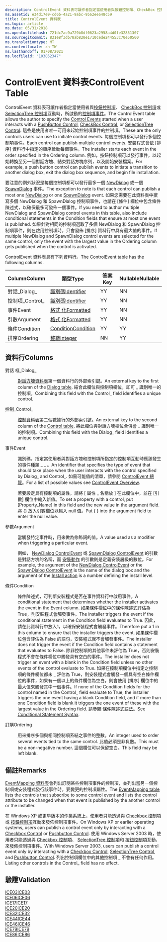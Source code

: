```yaml
---
description: ControlEvent 資料表可讓作者指定當使用者與按鈕控制項、CheckBox 控制項或 SelectionTree 控制項互動時，所啟動的控制項事件。
ms.assetid: e34d17e9-cd6b-4a21-9abc-9562ee648c59
title: ControlEvent 資料表
ms.topic: article
ms.date: 05/31/2018
ms.openlocfilehash: 721dc7ac9a729b8df0623a2958a4d0fe32851307
ms.sourcegitcommit: 831e8f3db78ab820e1710cede244553c70e50500
ms.translationtype: MT
ms.contentlocale: zh-TW
ms.lasthandoff: 01/08/2021
ms.locfileid: "103852347"
---
```

# <a name="controlevent-table"></a><span data-ttu-id="16074-103">ControlEvent 資料表</span><span class="sxs-lookup"><span data-stu-id="16074-103">ControlEvent Table</span></span>

<span data-ttu-id="16074-104">ControlEvent 資料表可讓作者指定當使用者與[按鈕控制項](pushbutton-control.md)、 [CheckBox 控制項](checkbox-control.md)或[SelectionTree 控制項](selectiontree-control.md)互動時，所啟動的[控制項事件](control-events.md)。</span><span class="sxs-lookup"><span data-stu-id="16074-104">The ControlEvent table allows the author to specify the [Control Events](control-events.md) started when a user interacts with a [PushButton Control](pushbutton-control.md), [CheckBox Control](checkbox-control.md), or [SelectionTree Control](selectiontree-control.md).</span></span> <span data-ttu-id="16074-105">這些是使用者唯一可用來起始控制項事件的控制項。</span><span class="sxs-lookup"><span data-stu-id="16074-105">These are the only controls users can use to initiate control events.</span></span> <span data-ttu-id="16074-106">每個控制項都可以發行多個控制項事件。</span><span class="sxs-lookup"><span data-stu-id="16074-106">Each control can publish multiple control events.</span></span> <span data-ttu-id="16074-107">安裝程式會依 [排序] 資料行中指定的順序啟動每個事件。</span><span class="sxs-lookup"><span data-stu-id="16074-107">The installer starts each event in the order specified in the Ordering column.</span></span> <span data-ttu-id="16074-108">例如，按鈕控制項可以發行事件，以起始轉換至另一個對話方塊、結束對話方塊序列，以及開始安裝檔案。</span><span class="sxs-lookup"><span data-stu-id="16074-108">For example, a push button control can publish events to initiate a transition to another dialog box, exit the dialog box sequence, and begin file installation.</span></span>

<span data-ttu-id="16074-109">要注意的例外狀況是每個控制項都可以發行最多一個 [NewDialog](newdialog-controlevent.md) 或一個 [SpawnDialog](spawndialog-controlevent.md) 事件。</span><span class="sxs-lookup"><span data-stu-id="16074-109">The exception to note is that each control can publish a most one [NewDialog](newdialog-controlevent.md) or one [SpawnDialog](spawndialog-controlevent.md) event.</span></span> <span data-ttu-id="16074-110">如果您需要在此資料表中撰寫多個 NewDialog 和 SpawnDialog 控制項事件，也請在 [條件] 欄位中包含條件陳述式，以確保最多可發佈一個事件。</span><span class="sxs-lookup"><span data-stu-id="16074-110">If you need to author multiple NewDialog and SpawnDialog control events in this table, also include conditional statements in the Condition fields that ensure at most one event is published.</span></span> <span data-ttu-id="16074-111">如果針對相同的控制項選取了多個 NewDialog 和 SpawnDialog 控制項事件，則在啟用控制項時，只會發佈 [排序] 資料行中具有最大值的事件。</span><span class="sxs-lookup"><span data-stu-id="16074-111">If multiple NewDialog and SpawnDialog control events are selected for the same control, only the event with the largest value in the Ordering column gets published when the control is activated.</span></span>

<span data-ttu-id="16074-112">ControlEvent 資料表具有下列資料行。</span><span class="sxs-lookup"><span data-stu-id="16074-112">The ControlEvent table has the following columns.</span></span>



| <span data-ttu-id="16074-113">Column</span><span class="sxs-lookup"><span data-stu-id="16074-113">Column</span></span>    | <span data-ttu-id="16074-114">類型</span><span class="sxs-lookup"><span data-stu-id="16074-114">Type</span></span>                         | <span data-ttu-id="16074-115">答案</span><span class="sxs-lookup"><span data-stu-id="16074-115">Key</span></span> | <span data-ttu-id="16074-116">Nullable</span><span class="sxs-lookup"><span data-stu-id="16074-116">Nullable</span></span> |
|-----------|------------------------------|-----|----------|
| <span data-ttu-id="16074-117">對話\_</span><span class="sxs-lookup"><span data-stu-id="16074-117">Dialog\_</span></span>  | [<span data-ttu-id="16074-118">識別碼</span><span class="sxs-lookup"><span data-stu-id="16074-118">Identifier</span></span>](identifier.md) | <span data-ttu-id="16074-119">Y</span><span class="sxs-lookup"><span data-stu-id="16074-119">Y</span></span>   | <span data-ttu-id="16074-120">N</span><span class="sxs-lookup"><span data-stu-id="16074-120">N</span></span>        |
| <span data-ttu-id="16074-121">控制項\_</span><span class="sxs-lookup"><span data-stu-id="16074-121">Control\_</span></span> | [<span data-ttu-id="16074-122">識別碼</span><span class="sxs-lookup"><span data-stu-id="16074-122">Identifier</span></span>](identifier.md) | <span data-ttu-id="16074-123">Y</span><span class="sxs-lookup"><span data-stu-id="16074-123">Y</span></span>   | <span data-ttu-id="16074-124">N</span><span class="sxs-lookup"><span data-stu-id="16074-124">N</span></span>        |
| <span data-ttu-id="16074-125">事件</span><span class="sxs-lookup"><span data-stu-id="16074-125">Event</span></span>     | [<span data-ttu-id="16074-126">格式 化</span><span class="sxs-lookup"><span data-stu-id="16074-126">Formatted</span></span>](formatted.md)   | <span data-ttu-id="16074-127">Y</span><span class="sxs-lookup"><span data-stu-id="16074-127">Y</span></span>   | <span data-ttu-id="16074-128">N</span><span class="sxs-lookup"><span data-stu-id="16074-128">N</span></span>        |
| <span data-ttu-id="16074-129">引數</span><span class="sxs-lookup"><span data-stu-id="16074-129">Argument</span></span>  | [<span data-ttu-id="16074-130">格式 化</span><span class="sxs-lookup"><span data-stu-id="16074-130">Formatted</span></span>](formatted.md)   | <span data-ttu-id="16074-131">Y</span><span class="sxs-lookup"><span data-stu-id="16074-131">Y</span></span>   | <span data-ttu-id="16074-132">N</span><span class="sxs-lookup"><span data-stu-id="16074-132">N</span></span>        |
| <span data-ttu-id="16074-133">條件</span><span class="sxs-lookup"><span data-stu-id="16074-133">Condition</span></span> | [<span data-ttu-id="16074-134">Condition</span><span class="sxs-lookup"><span data-stu-id="16074-134">Condition</span></span>](condition.md)   | <span data-ttu-id="16074-135">Y</span><span class="sxs-lookup"><span data-stu-id="16074-135">Y</span></span>   | <span data-ttu-id="16074-136">Y</span><span class="sxs-lookup"><span data-stu-id="16074-136">Y</span></span>        |
| <span data-ttu-id="16074-137">排序</span><span class="sxs-lookup"><span data-stu-id="16074-137">Ordering</span></span>  | [<span data-ttu-id="16074-138">整數</span><span class="sxs-lookup"><span data-stu-id="16074-138">Integer</span></span>](integer.md)       | <span data-ttu-id="16074-139">N</span><span class="sxs-lookup"><span data-stu-id="16074-139">N</span></span>   | <span data-ttu-id="16074-140">Y</span><span class="sxs-lookup"><span data-stu-id="16074-140">Y</span></span>        |



 

## <a name="columns"></a><span data-ttu-id="16074-141">資料行</span><span class="sxs-lookup"><span data-stu-id="16074-141">Columns</span></span>

<dl> <dt>

<span data-ttu-id="16074-142"><span id="Dialog_"></span><span id="dialog_"></span><span id="DIALOG_"></span>對話 框\_</span><span class="sxs-lookup"><span data-stu-id="16074-142"><span id="Dialog_"></span><span id="dialog_"></span><span id="DIALOG_"></span>Dialog\_</span></span>
</dt> <dd>

<span data-ttu-id="16074-143">[對話方塊資料表](dialog-table.md)第一個資料行的外部索引鍵。</span><span class="sxs-lookup"><span data-stu-id="16074-143">An external key to the first column of the [Dialog table](dialog-table.md).</span></span> <span data-ttu-id="16074-144">結合此欄位與控制項欄位，即可 \_ 識別唯一的控制項。</span><span class="sxs-lookup"><span data-stu-id="16074-144">Combining this field with the Control\_ field identifies a unique control.</span></span>

</dd> <dt>

<span data-ttu-id="16074-145"><span id="Control_"></span><span id="control_"></span><span id="CONTROL_"></span>控制\_</span><span class="sxs-lookup"><span data-stu-id="16074-145"><span id="Control_"></span><span id="control_"></span><span id="CONTROL_"></span>Control\_</span></span>
</dt> <dd>

<span data-ttu-id="16074-146">[控制資料表](control-table.md)第二個數據行的外部索引鍵。</span><span class="sxs-lookup"><span data-stu-id="16074-146">An external key to the second column of the [Control table](control-table.md).</span></span> <span data-ttu-id="16074-147">將此欄位與對話方塊欄位合併會 \_ 識別唯一的控制項。</span><span class="sxs-lookup"><span data-stu-id="16074-147">Combining this field with the Dialog\_ field identifies a unique control.</span></span>

</dd> <dt>

<span data-ttu-id="16074-148"><span id="Event"></span><span id="event"></span><span id="EVENT"></span>事件</span><span class="sxs-lookup"><span data-stu-id="16074-148"><span id="Event"></span><span id="event"></span><span id="EVENT"></span>Event</span></span>
</dt> <dd>

<span data-ttu-id="16074-149">識別碼，指定當使用者與對話方塊和控制項所指定的控制項互動時應該發生的事件種類 \_ \_ 。</span><span class="sxs-lookup"><span data-stu-id="16074-149">An identifier that specifies the type of event that should take place when the user interacts with the control specified by Dialog\_ and Control\_.</span></span> <span data-ttu-id="16074-150">如需可能值的清單，請參閱 [ControlEvent 總覽](controlevent-overview.md)。</span><span class="sxs-lookup"><span data-stu-id="16074-150">For a list of possible values see [ControlEvent Overview](controlevent-overview.md).</span></span>

<span data-ttu-id="16074-151">若要設定具有控制項的屬性，請將 \[ 屬性 \_ 名稱放 \] 在此欄位中，並在 [引數] 欄位中輸入新值。</span><span class="sxs-lookup"><span data-stu-id="16074-151">To set a property with a control, put \[Property\_Name\] in this field and the new value in the argument field.</span></span> <span data-ttu-id="16074-152">將 {} 放入引數欄位以輸入 null 值。</span><span class="sxs-lookup"><span data-stu-id="16074-152">Put { } into the argument field to enter the null value.</span></span>

</dd> <dt>

<span data-ttu-id="16074-153"><span id="Argument"></span><span id="argument"></span><span id="ARGUMENT"></span>參數</span><span class="sxs-lookup"><span data-stu-id="16074-153"><span id="Argument"></span><span id="argument"></span><span id="ARGUMENT"></span>Argument</span></span>
</dt> <dd>

<span data-ttu-id="16074-154">當觸發特定事件時，用來做為修飾詞的值。</span><span class="sxs-lookup"><span data-stu-id="16074-154">A value used as a modifier when triggering a particular event.</span></span>

<span data-ttu-id="16074-155">例如， [NewDialog ControlEvent](newdialog-controlevent.md) 或 [SpawnDialog ControlEvent](spawndialog-controlevent.md) 的引數是對話方塊的名稱，而 [安裝動作](install-action.md) 的引數則是定義安裝層級的數位。</span><span class="sxs-lookup"><span data-stu-id="16074-155">For example, the argument of the [NewDialog ControlEvent](newdialog-controlevent.md) or the [SpawnDialog ControlEvent](spawndialog-controlevent.md) is the name of the dialog box and the argument of the [Install action](install-action.md) is a number defining the install level.</span></span>

</dd> <dt>

<span data-ttu-id="16074-156"><span id="Condition"></span><span id="condition"></span><span id="CONDITION"></span>條件</span><span class="sxs-lookup"><span data-stu-id="16074-156"><span id="Condition"></span><span id="condition"></span><span id="CONDITION"></span>Condition</span></span>
</dt> <dd>

<span data-ttu-id="16074-157">條件陳述式，可判斷安裝程式是否在事件資料行中啟用事件。</span><span class="sxs-lookup"><span data-stu-id="16074-157">A conditional statement that determines whether the installer activates the event in the Event column.</span></span> <span data-ttu-id="16074-158">如果條件欄位中的條件陳述式評估為 True，則安裝程式會觸發事件。</span><span class="sxs-lookup"><span data-stu-id="16074-158">The installer triggers the event if the conditional statement in the Condition field evaluates to True.</span></span> <span data-ttu-id="16074-159">因此，請在此資料行中放入1，以確保安裝程式會觸發事件。</span><span class="sxs-lookup"><span data-stu-id="16074-159">Therefore put a 1 in this column to ensure that the installer triggers the event.</span></span> <span data-ttu-id="16074-160">如果條件欄位包含評估為 False 的語句，安裝程式就不會觸發事件。</span><span class="sxs-lookup"><span data-stu-id="16074-160">The installer does not trigger the event if the Condition field contains a statement that evaluates to False.</span></span> <span data-ttu-id="16074-161">除非控制項的其他事件未評估為 True，否則安裝程式不會在條件欄位中觸發具有空白的事件。</span><span class="sxs-lookup"><span data-stu-id="16074-161">The installer does not trigger an event with a blank in the Condition field unless no other events of the control evaluate to True.</span></span> <span data-ttu-id="16074-162">如果在控制項欄位中指定之控制項的條件欄位都未 \_ 評估為 True，則安裝程式會觸發一個具有空白條件欄位的事件，如果有一個以上的條件欄位為空白，則會使用 [排序] 欄位中的最大值來觸發其中一個事件。</span><span class="sxs-lookup"><span data-stu-id="16074-162">If none of the Condition fields for the control named in the Control\_ field evaluate to True, the installer triggers the one event having a blank Condition field, and if more than one Condition field is blank it triggers the one event of these with the largest value in the Ordering field.</span></span> <span data-ttu-id="16074-163">請參閱 [條件陳述式語法](conditional-statement-syntax.md)。</span><span class="sxs-lookup"><span data-stu-id="16074-163">See [Conditional Statement Syntax](conditional-statement-syntax.md).</span></span>

</dd> <dt>

<span data-ttu-id="16074-164"><span id="Ordering"></span><span id="ordering"></span><span id="ORDERING"></span>訂購</span><span class="sxs-lookup"><span data-stu-id="16074-164"><span id="Ordering"></span><span id="ordering"></span><span id="ORDERING"></span>Ordering</span></span>
</dt> <dd>

<span data-ttu-id="16074-165">用來排序多個與相同控制項系結之事件的整數。</span><span class="sxs-lookup"><span data-stu-id="16074-165">An integer used to order several events tied to the same control.</span></span> <span data-ttu-id="16074-166">此值必須是非負數。</span><span class="sxs-lookup"><span data-stu-id="16074-166">This must be a non-negative number.</span></span> <span data-ttu-id="16074-167">這個欄位可以保留空白。</span><span class="sxs-lookup"><span data-stu-id="16074-167">This field may be left blank.</span></span>

</dd> </dl>

## <a name="remarks"></a><span data-ttu-id="16074-168">備註</span><span class="sxs-lookup"><span data-stu-id="16074-168">Remarks</span></span>

<span data-ttu-id="16074-169">[EventMapping 資料表](eventmapping-table.md)會列出訂閱某些控制項事件的控制項，並列出當另一個控制項或安裝程式發行該事件時，要變更的控制項屬性。</span><span class="sxs-lookup"><span data-stu-id="16074-169">The [EventMapping table](eventmapping-table.md) lists the controls that subscribe to some control event and lists the control attribute to be changed when that event is published by the another control or the installer.</span></span>

<span data-ttu-id="16074-170">在 Windows XP 或更早版本的作業系統上，使用者只能透過與 [Checkbox 控制項](checkbox-control.md) 或 [按鈕控制項](pushbutton-control.md)互動來發佈控制項事件。</span><span class="sxs-lookup"><span data-stu-id="16074-170">On Windows XP or earlier operating systems, users can publish a control event only by interacting with a [Checkbox Control](checkbox-control.md) or [Pushbutton Control](pushbutton-control.md).</span></span> <span data-ttu-id="16074-171">使用 Windows Server 2003 時，使用者只能透過與 [Checkbox 控制項](checkbox-control.md)、 [SelectionTree 控制項](selectiontree-control.md)和 [按鈕控制項](pushbutton-control.md)互動，來發佈控制項事件。</span><span class="sxs-lookup"><span data-stu-id="16074-171">With Windows Server 2003, users can publish a control event only by interacting with a [Checkbox Control](checkbox-control.md), [SelectionTree Control](selectiontree-control.md), and [Pushbutton Control](pushbutton-control.md).</span></span> <span data-ttu-id="16074-172">列出控制項欄位中的其他控制項 \_ 不會有任何作用。</span><span class="sxs-lookup"><span data-stu-id="16074-172">Listing other controls in the Control\_ field has no effect.</span></span>

## <a name="validation"></a><span data-ttu-id="16074-173">驗證</span><span class="sxs-lookup"><span data-stu-id="16074-173">Validation</span></span>

<dl>

[<span data-ttu-id="16074-174">ICE03</span><span class="sxs-lookup"><span data-stu-id="16074-174">ICE03</span></span>](ice03.md)  
[<span data-ttu-id="16074-175">ICE06</span><span class="sxs-lookup"><span data-stu-id="16074-175">ICE06</span></span>](ice06.md)  
[<span data-ttu-id="16074-176">ICE17</span><span class="sxs-lookup"><span data-stu-id="16074-176">ICE17</span></span>](ice17.md)  
[<span data-ttu-id="16074-177">ICE20</span><span class="sxs-lookup"><span data-stu-id="16074-177">ICE20</span></span>](ice20.md)  
[<span data-ttu-id="16074-178">ICE32</span><span class="sxs-lookup"><span data-stu-id="16074-178">ICE32</span></span>](ice32.md)  
[<span data-ttu-id="16074-179">ICE44</span><span class="sxs-lookup"><span data-stu-id="16074-179">ICE44</span></span>](ice44.md)  
[<span data-ttu-id="16074-180">ICE46</span><span class="sxs-lookup"><span data-stu-id="16074-180">ICE46</span></span>](ice46.md)  
[<span data-ttu-id="16074-181">ICE79</span><span class="sxs-lookup"><span data-stu-id="16074-181">ICE79</span></span>](ice79.md)  
[<span data-ttu-id="16074-182">ICE86</span><span class="sxs-lookup"><span data-stu-id="16074-182">ICE86</span></span>](ice86.md)  
</dl>

 

 



